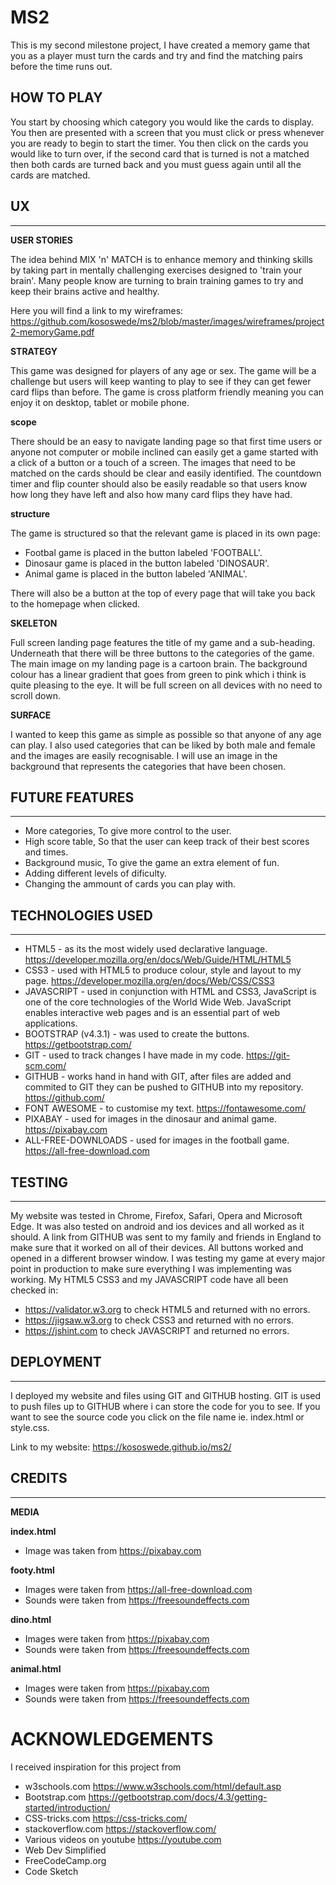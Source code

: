 # **MS2**
This is my second milestone project, I have created a memory game that you as a player must turn the cards and try and find the matching pairs before the time runs out.

## HOW TO PLAY
You start by choosing which category you would like the cards to display.
You then are presented with a screen that you must click or press whenever you are ready to begin to start
the timer. You then click on the cards you would like to turn over, if the second card that is turned is not a matched
then both cards are turned back and you must guess again until all the cards are matched.
## **UX**
***
**USER STORIES**

The idea behind MIX 'n' MATCH is to enhance memory and thinking skills by taking part in mentally challenging exercises designed to 'train your brain'. Many people know are turning to
brain training games to try and keep their brains active and healthy.

Here you will find a link to my wireframes: https://github.com/kososwede/ms2/blob/master/images/wireframes/project2-memoryGame.pdf

**STRATEGY**

This game was designed for players of any age or sex. The game will be a challenge but users will keep wanting to play to see if they can get fewer card flips than before.
The game is cross platform friendly meaning you can enjoy it on desktop, tablet or mobile phone.

**scope**

There should be an easy to navigate landing page so that first time users or
anyone not computer or mobile inclined can easily get a game started
with a click of a button or a touch of a screen.
The images that need to be matched on the cards should be clear and easily identified. The countdown timer and flip counter should also be easily readable so that users know how long they have left and also how many card flips they have had.


**structure**

The game is structured so that the relevant game is placed in its own page:

* Footbal game is placed in the button labeled 'FOOTBALL'.
* Dinosaur game is placed in the button labeled 'DINOSAUR'.
* Animal game is placed in the button labeled 'ANIMAL'.

There will also be a button at the top of every page that will take you back to the homepage when clicked.

**SKELETON**

Full screen landing page features the title of my game and a sub-heading. Underneath that there will be three buttons to the categories of the game. The main image on my landing page is a cartoon brain. The background colour has a linear gradient that goes from green to pink which i think is quite pleasing to the eye.
It will be full screen on all devices with no need to scroll down.

**SURFACE**

I wanted to keep this game as simple as possible so that anyone of any age can play. I also used categories that can be liked by both male and female and the images are easily recognisable. I will use an image in the background that represents the categories that have been chosen.

## FUTURE FEATURES
***
* More categories, To give more control to the user.
* High score table, So that the user can keep track of their best scores and times.
* Background music, To give the game an extra element of fun.
* Adding different levels of dificulty.
* Changing the ammount of cards you can play with.
## TECHNOLOGIES USED
***
* HTML5 - as its the most widely used declarative language. https://developer.mozilla.org/en/docs/Web/Guide/HTML/HTML5
* CSS3 - used with HTML5 to produce colour, style and layout to my page. https://developer.mozilla.org/en/docs/Web/CSS/CSS3
* JAVASCRIPT - used in conjunction with HTML and CSS3, JavaScript is one of the core technologies of the World Wide Web. JavaScript enables interactive web pages and is an essential part of web applications.
* BOOTSTRAP (v4.3.1) - was used to create the buttons. https://getbootstrap.com/
* GIT - used to track changes I have made in my code. https://git-scm.com/
* GITHUB - works hand in hand with GIT, after files are added and commited to GIT they can be pushed to GITHUB into my repository. https://github.com/
* FONT AWESOME - to customise my text. https://fontawesome.com/
* PIXABAY - used for images in the dinosaur and animal game. https://pixabay.com
* ALL-FREE-DOWNLOADS - used for images in the football game. https://all-free-download.com

## TESTING
***
My website was tested in Chrome, Firefox, Safari, Opera and Microsoft Edge.
It was also tested on android and ios devices and all worked as it should. A link from GITHUB was sent to my family and friends in England to make sure that it worked on all of their devices.
All buttons worked and opened in a different browser window.
I was testing my game at every major point in production to make sure everything I was implementing was working.
My HTML5 CSS3 and my JAVASCRIPT code have all been checked in:
* https://validator.w3.org to check HTML5 and returned with no errors.
* https://jigsaw.w3.org to check CSS3 and returned with no errors.
* https://jshint.com to check JAVASCRIPT and returned no errors.

## DEPLOYMENT
***
I deployed my website and files using GIT and GITHUB hosting.
GIT is used to push files up to GITHUB where i can store the code for you to see.
If you want to see the source code you click on the file name ie. index.html or style.css.

Link to my website:  https://kososwede.github.io/ms2/

## CREDITS
***
**MEDIA**

**index.html**
* Image was taken from https://pixabay.com

**footy.html**
* Images were taken from https://all-free-download.com
* Sounds were taken from https://freesoundeffects.com

**dino.html**
* Images were taken from  https://pixabay.com
* Sounds were taken from https://freesoundeffects.com

**animal.html**
* Images were taken from  https://pixabay.com
* Sounds were taken from https://freesoundeffects.com

# ACKNOWLEDGEMENTS
I received inspiration for this project from

* w3schools.com https://www.w3schools.com/html/default.asp
* Bootstrap.com https://getbootstrap.com/docs/4.3/getting-started/introduction/
* CSS-tricks.com https://css-tricks.com/
* stackoverflow.com https://stackoverflow.com/
* Various videos on youtube https://youtube.com
* Web Dev Simplified
* FreeCodeCamp.org
* Code Sketch
